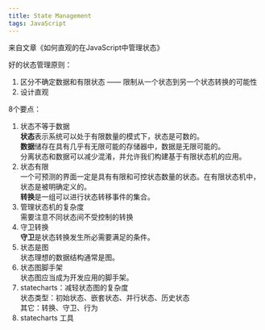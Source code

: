 ```yaml
---
title: State Management
tags: JavaScript
---
```


来自文章《如何直观的在JavaScript中管理状态》

好的状态管理原则：   

1. 区分不确定数据和有限状态 —— 限制从一个状态到另一个状态转换的可能性
2. 设计直观

8个要点： 
  
1. 状态不等于数据   
**状态**表示系统可以处于有限数量的模式下，状态是可数的。   
**数据**储存在具有几乎有无限可能的存储器中，数据是无限可能的。   
分离状态和数据可以减少混淆，并允许我们构建基于有限状态机的应用。
2. 状态有限   
一个可预测的界面一定是具有有限和可控状态数量的状态。在有限状态机中，状态是被明确定义的。   
**转换**是一组可以进行状态转移事件的集合。
3. 管理状态机的复杂度   
需要注意不同状态间不受控制的转换
4. 守卫转换   
**守卫**是状态转换发生所必需要满足的条件。
5. 状态是图   
状态理想的数据结构通常是图。
6. 状态图脚手架   
状态图应当成为开发应用的脚手架。
7. statecharts：减轻状态图的复杂度   
状态类型：初始状态、嵌套状态、并行状态、历史状态   
其它：转换、守卫、行为
8. statecharts 工具
